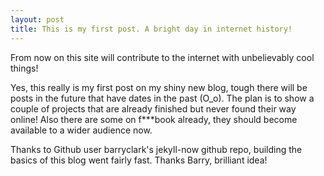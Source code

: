 ```yaml
---
layout: post
title: This is my first post. A bright day in internet history!
---
```


From now on this site will contribute to the internet with unbelievably cool things! 

Yes, this really is my first post on my shiny new blog, tough there will be posts in the future that have dates in the past (O_o). The plan is to show a couple of projects that are already finished but never found their way online! Also there are some on f***book already, they should become available to a wider audience now.
 
Thanks to Github user barryclark&#39;s jekyll-now github repo, building the basics of this blog went fairly fast. Thanks Barry, brilliant idea!
